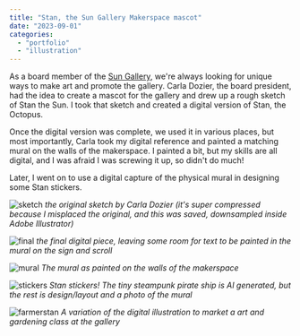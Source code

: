```yaml
---
title: "Stan, the Sun Gallery Makerspace mascot"
date: "2023-09-01"
categories:
  - "portfolio"
  - "illustration"
---
```


As a board member of the [Sun Gallery](https://sungallery.org), we're always looking for unique ways to make art and promote
the gallery. Carla Dozier, the board president, had the idea to create a mascot for the gallery and drew up a rough sketch of Stan the Sun. I took that sketch and created a digital version of Stan, the Octopus.

Once the digital version was complete, we used it in various places, but most importantly, Carla took my digital reference and
painted a matching mural on the walls of the makerspace. I painted a bit, but my skills are all digital, and I was afraid I was screwing it up, so didn't do much!

Later, I went on to use a digital capture of the physical mural in designing some Stan stickers.



![sketch](https://d2ypg8o05lff0b.cloudfront.net/wp-content/uploads/portfolio/stan-sketch-01.png)
*the original sketch by Carla Dozier (it's super compressed because I misplaced the original, and this was saved, downsampled inside Adobe Illustrator)*

![final](https://d2ypg8o05lff0b.cloudfront.net/wp-content/uploads/portfolio/stan.png)
*the final digital piece, leaving some room for text to be painted in the mural on the sign and scroll*

![mural](https://d2ypg8o05lff0b.cloudfront.net/wp-content/uploads/portfolio/stanmural.jpg)
*The mural as painted on the walls of the makerspace*


![stickers](https://d2ypg8o05lff0b.cloudfront.net/wp-content/uploads/portfolio/stan-sticker.png)
*Stan stickers! The tiny steampunk pirate ship is AI generated, but the rest is design/layout and a photo of the mural*


![farmerstan](https://d2ypg8o05lff0b.cloudfront.net/wp-content/uploads/portfolio/farmerstan.png)
*A variation of the digital illustration to market a art and gardening class at the gallery*
